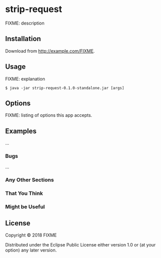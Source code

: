 # strip-request

FIXME: description

## Installation

Download from http://example.com/FIXME.

## Usage

FIXME: explanation

    $ java -jar strip-request-0.1.0-standalone.jar [args]

## Options

FIXME: listing of options this app accepts.

## Examples

...

### Bugs

...

### Any Other Sections
### That You Think
### Might be Useful

## License

Copyright © 2018 FIXME

Distributed under the Eclipse Public License either version 1.0 or (at
your option) any later version.
